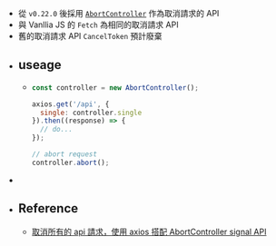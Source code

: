 - 從 `v0.22.0` 後採用 [`AbortController`](https://developer.mozilla.org/en-US/docs/Web/API/AbortController) 作為取消請求的 API
- 與 Vanllia JS 的 `Fetch` 為相同的取消請求 API
- 舊的取消請求 API  `CancelToken` 預計廢棄
- ## useage
	- ```javascript
	  const controller = new AbortController();
	  
	  axios.get('/api', {
	    single: controller.single
	  }).then((response) => {
	  	// do...
	  });
	  
	  // abort request
	  controller.abort();
	  ```
-
- ## Reference
	- [取消所有的 api 請求，使用 axios 搭配 AbortController signal API](https://muki.tw/tech/vue/vue-axios-cancel-api-request-abortcontroller-signal/)